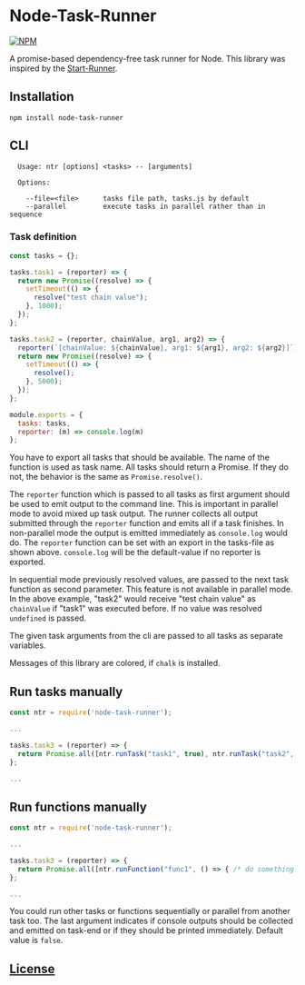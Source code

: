 # Node-Task-Runner

[![NPM](https://img.shields.io/npm/v/node-task-runner.svg)](https://www.npmjs.com/package/node-task-runner)


A promise-based dependency-free task runner for Node.
This library was inspired by the [Start-Runner](https://github.com/start-runner/start).


## Installation

```
npm install node-task-runner
```


## CLI

```
  Usage: ntr [options] <tasks> -- [arguments]

  Options:

    --file=<file>      tasks file path, tasks.js by default
    --parallel         execute tasks in parallel rather than in sequence
```

### Task definition

```js
const tasks = {};

tasks.task1 = (reporter) => {
  return new Promise((resolve) => {
    setTimeout(() => {
      resolve("test chain value");
    }, 1000);
  });
};

tasks.task2 = (reporter, chainValue, arg1, arg2) => {
  reporter(`[chainValue: ${chainValue}, arg1: ${arg1}, arg2: ${arg2}]`);
  return new Promise((resolve) => {
    setTimeout(() => {
      resolve();
    }, 5000);
  });
};

module.exports = {
  tasks: tasks,
  reporter: (m) => console.log(m)
};
```
You have to export all tasks that should be available. The name of the function is used as task name. All tasks should return a Promise. If they do not, the behavior is the same as `Promise.resolve()`.

The `reporter` function which is passed to all tasks as first argument should be used to emit output to the command line. This is important in parallel mode to avoid mixed up task output. The runner collects all output submitted through the `reporter` function and emits all if a task finishes. In non-parallel mode the output is emitted immediately as `console.log` would do. The `reporter` function can be set with an export in the tasks-file as shown above. `console.log` will be the default-value
if no reporter is exported.

In sequential mode previously resolved values, are passed to the next task function as second parameter. This feature is not available in parallel mode. In the above example, "task2" would receive "test chain value" as `chainValue` if "task1" was executed before. If no value was resolved `undefined` is passed.

The given task arguments from the cli are passed to all tasks as separate variables.

Messages of this library are colored, if `chalk` is installed.

## Run tasks manually
```js
const ntr = require('node-task-runner');

...

tasks.task3 = (reporter) => {
  return Promise.all([ntr.runTask("task1", true), ntr.runTask("task2", true)]);
};

...
```

## Run functions manually
```js
const ntr = require('node-task-runner');

...

tasks.task3 = (reporter) => {
  return Promise.all([ntr.runFunction("func1", () => { /* do something */ }, true), ntr.runFunction("func2", () => { /* do something */ }, true)]);
};

...
```

You could run other tasks or functions sequentially or parallel from another task too. The last argument indicates if console outputs should be collected and emitted on
task-end or if they should be printed immediately. Default value is `false`.

[License](https://github.com/code-chris/node-task-runner/blob/master/LICENSE)
------
